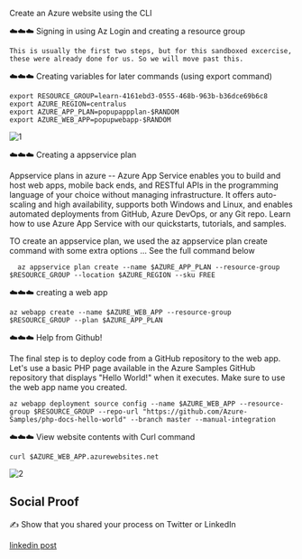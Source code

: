 Create an Azure website using the CLI 

☁️☁️☁️ Signing in using Az Login and creating a resource group 

    This is usually the first two steps, but for this sandboxed excercise, these were already done for us. So we will move past this. 
    
    
☁️☁️☁️ Creating variables for later commands (using export command)

    export RESOURCE_GROUP=learn-4161ebd3-0555-468b-963b-b36dce69b6c8
    export AZURE_REGION=centralus
    export AZURE_APP_PLAN=popupappplan-$RANDOM
    export AZURE_WEB_APP=popupwebapp-$RANDOM
    
    
  ![1](https://user-images.githubusercontent.com/102994059/217664392-b76896c6-1975-40ea-a437-c47a83756ba2.jpg)

    
☁️☁️☁️ Creating a appservice plan 

Appservice plans in azure -- Azure App Service enables you to build and host web apps, mobile back ends, and RESTful APIs in the programming language of your choice without managing infrastructure. It offers auto-scaling and high availability, supports both Windows and Linux, and enables automated deployments from GitHub, Azure DevOps, or any Git repo. Learn how to use Azure App Service with our quickstarts, tutorials, and samples.


   TO create an appservice plan, we used the az appservice plan create command with some extra options ... See the full command below
      
      az appservice plan create --name $AZURE_APP_PLAN --resource-group $RESOURCE_GROUP --location $AZURE_REGION --sku FREE
      
      
☁️☁️☁️ creating a web app 

    az webapp create --name $AZURE_WEB_APP --resource-group $RESOURCE_GROUP --plan $AZURE_APP_PLAN
    
    
☁️☁️☁️ Help from Github!

The final step is to deploy code from a GitHub repository to the web app. Let's use a basic PHP page available in the Azure Samples GitHub repository that displays "Hello World!" when it executes. Make sure to use the web app name you created.


    az webapp deployment source config --name $AZURE_WEB_APP --resource-group $RESOURCE_GROUP --repo-url "https://github.com/Azure-Samples/php-docs-hello-world" --branch master --manual-integration
    
    
☁️☁️☁️ View website contents with Curl command 

    curl $AZURE_WEB_APP.azurewebsites.net


![2](https://user-images.githubusercontent.com/102994059/217664407-d5553dde-181e-4c16-957a-d8f05256f916.jpg)

## Social Proof

✍️ Show that you shared your process on Twitter or LinkedIn

[linkedin post](https://www.linkedin.com/posts/andrew-leddy_100daysofcloud-activity-7035003567975342080-iED5?utm_source=share&utm_medium=member_desktop)
